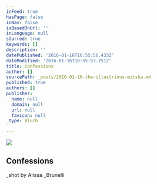 ```yaml
---
inFeed: true
hasPage: false
inNav: false
isBasedOnUrl: ''
inLanguage: null
starred: true
keywords: []
description: ''
datePublished: '2016-01-16T16:55:56.433Z'
dateModified: '2016-01-16T16:55:53.751Z'
title: Confessions
author: []
sourcePath: _posts/2016-01-16-the-illustrious-mitska.md
published: true
authors: []
publisher:
  name: null
  domain: null
  url: null
  favicon: null
_type: Blurb

---
```

![](https://the-grid-user-content.s3-us-west-2.amazonaws.com/8c08282e-406a-48b7-a1db-63dde92e94b4.jpg)

## Confessions

_shot by Alissa _Brunelli